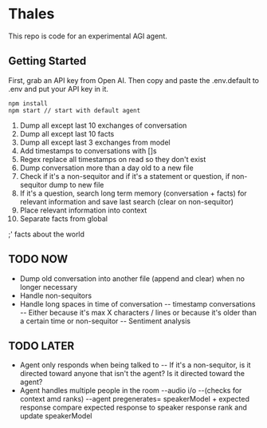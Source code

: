 # Thales
This repo is code for an experimental AGI agent.

## Getting Started
First, grab an API key from Open AI.
Then copy and paste the .env.default to .env and put your API key in it.

```
npm install
npm start // start with default agent
```

1. Dump all except last 10 exchanges of conversation
2. Dump all except last 10 facts
3. Dump all except last 3 exchanges from model
4. Add timestamps to conversations with []s
5. Regex replace all timestamps on read so they don't exist
6. Dump conversation more than a day old to a new file
7. Check if it's a non-sequitor and if it's a statement or question, if non-sequitor dump to new file
8. If it's a question, search long term memory (conversation + facts) for relevant information and save last search (clear on non-sequitor)
9. Place relevant information into context
11. Separate facts from global

;' facts about the world

## TODO NOW
- Dump old conversation into another file (append and clear) when no longer necessary
- Handle non-sequitors
- Handle long spaces in time of conversation -- timestamp conversations
-- Either because it's max X characters / lines or because it's older than a certain time or non-sequitor
-- Sentiment analysis

## TODO LATER

- Agent only responds when being talked to
-- If it's a non-sequitor, is it directed toward anyone that isn't the agent? Is it directed toward the agent?
- Agent handles multiple people in the room
--audio i/o
--(checks for context amd ranks)
--agent pregenerates= speakerModel + expected response
    compare expected response to speaker response 
        rank and update speakerModel 



